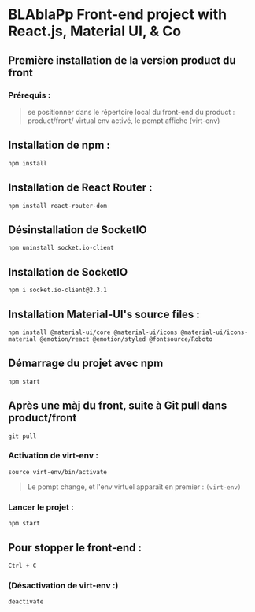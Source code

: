 # BLAblaPp Front-end project with React.js, Material UI, & Co

## Première installation de la version product du front
### Prérequis : 
> se positionner dans le répertoire local du front-end du product : product/front/
> virtual env activé, le pompt affiche (virt-env)
## Installation de npm :
```npm install```
## Installation de React Router :
```npm install react-router-dom```

## Désinstallation de SocketIO
```
npm uninstall socket.io-client
```
## Installation de SocketIO
```
npm i socket.io-client@2.3.1
```
## Installation Material-UI's source files :
```
npm install @material-ui/core @material-ui/icons @material-ui/icons-material @emotion/react @emotion/styled @fontsource/Roboto
```
## Démarrage du projet avec npm
`npm start`
## Après une màj du front, suite à Git pull dans product/front
```git pull```
### Activation de virt-env :
```source virt-env/bin/activate```
> Le pompt change, et l'env virtuel apparaît en premier : ```(virt-env)```
### Lancer le projet :
```npm start```
## Pour stopper le front-end :
`Ctrl + C`
### (Désactivation de virt-env :)
```deactivate```
